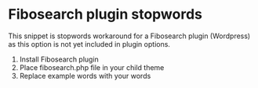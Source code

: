 # Fibosearch plugin stopwords

This snippet is stopwords workaround for a Fibosearch plugin (Wordpress) as this option is not yet included in plugin options.

1. Install Fibosearch plugin
2. Place fibosearch.php file in your child theme
3. Replace example words with your words

